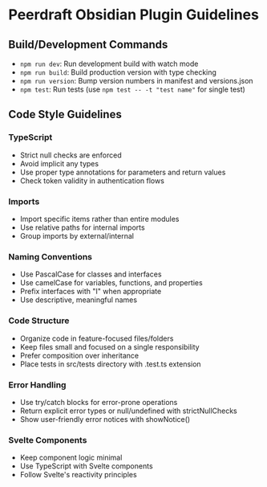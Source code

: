 # Peerdraft Obsidian Plugin Guidelines

## Build/Development Commands
- `npm run dev`: Run development build with watch mode
- `npm run build`: Build production version with type checking
- `npm run version`: Bump version numbers in manifest and versions.json
- `npm test`: Run tests (use `npm test -- -t "test name"` for single test)

## Code Style Guidelines

### TypeScript
- Strict null checks are enforced
- Avoid implicit any types
- Use proper type annotations for parameters and return values
- Check token validity in authentication flows

### Imports
- Import specific items rather than entire modules
- Use relative paths for internal imports
- Group imports by external/internal

### Naming Conventions
- Use PascalCase for classes and interfaces
- Use camelCase for variables, functions, and properties
- Prefix interfaces with "I" when appropriate
- Use descriptive, meaningful names

### Code Structure
- Organize code in feature-focused files/folders
- Keep files small and focused on a single responsibility
- Prefer composition over inheritance
- Place tests in src/tests directory with .test.ts extension

### Error Handling
- Use try/catch blocks for error-prone operations
- Return explicit error types or null/undefined with strictNullChecks
- Show user-friendly error notices with showNotice()

### Svelte Components
- Keep component logic minimal
- Use TypeScript with Svelte components
- Follow Svelte's reactivity principles